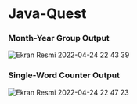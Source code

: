 # Java-Quest 

### Month-Year Group Output
![Ekran Resmi 2022-04-24 22 43 39](https://user-images.githubusercontent.com/50153950/164993729-ef2d232b-0f5e-48d1-9ab8-814e236fcf7c.png)
### Single-Word Counter Output
![Ekran Resmi 2022-04-24 22 47 23](https://user-images.githubusercontent.com/50153950/164993881-122eda1f-968f-4466-a87d-f22144ddc30a.png)
